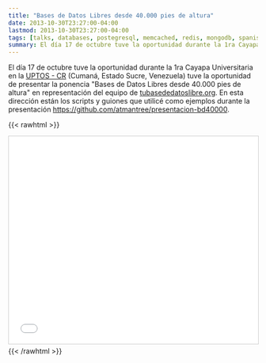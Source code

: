 ```yaml
---
title: "Bases de Datos Libres desde 40.000 pies de altura"
date: 2013-10-30T23:27:00-04:00
lastmod: 2013-10-30T23:27:00-04:00
tags: [talks, databases, postegresql, memcached, redis, mongodb, spanish]
summary: El día 17 de octubre tuve la oportunidad durante la 1ra Cayapa Universitaria en la UPTOS CR (Cumaná, Estado Sucre, Venezuela) tuve la oportunidad de presentar la ponencia "Bases de Datos Libres desde 40.000 pies de altura" en representación del equipo de tubasededatoslibre.org. En este post se encuentra la presentación y el código utilizado durante esta jornada.
---
```


El día 17 de octubre tuve la oportunidad durante la 1ra Cayapa
Universitaria en la [UPTOS - CR](http://www.uptos.edu.ve/) (Cumaná,
Estado Sucre, Venezuela) tuve la oportunidad de presentar la ponencia
"Bases de Datos Libres desde 40.000 pies de altura" en representación
del equipo de [tubasededatoslibre.org](http://tubasededatoslibre.org).
En esta dirección están los scripts y guiones que utilicé como ejemplos
durante la presentación
<https://github.com/atmantree/presentacion-bd40000>.


{{< rawhtml >}}
<iframe src="//www.slideshare.net/slideshow/embed_code/27754007" width="100%" height="420" frameborder="0" marginwidth="0" marginheight="0" scrolling="no" style="border:1px solid #CCC; border-width:1px; margin-bottom:5px; max-width: 100%;" allowfullscreen></iframe> 
{{< /rawhtml >}}
